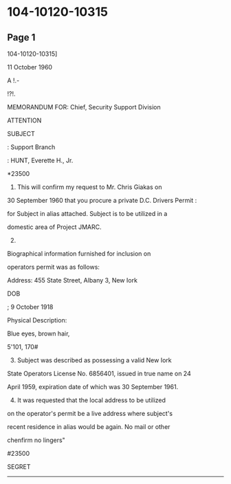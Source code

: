 # 104-10120-10315

## Page 1

104-10120-10315]

11 October 1960

A !.-

!?!.

MEMORANDUM FOR: Chief, Security Support Division

ATTENTION

SUBJECT

: Support Branch

: HUNT, Everette H., Jr.

*23500

1. This will confirm my request to Mr. Chris Giakas on

30 September 1960 that you procure a private D.C. Drivers Permit :

for Subject in alias attached. Subject is to be utilized in a

domestic area of Project JMARC.

2.

Biographical information furnished for inclusion on

operators permit was as follows:

Address: 455 State Street, Albany 3, New Iork

DOB

; 9 October 1918

Physical Description:

Blue eyes, brown hair,

5'101, 170#

3. Subject was described as possessing a valid New Iork

State Operators License No. 6856401, issued in true name on 24

April 1959, expiration date of which was 30 September 1961.

4. It was requested that the local address to be utilized

on the operator's permit be a live address where subject's

recent residence in alias would be again. No mail or other

chenfirm no lingers"

#23500

SEGRET

---

